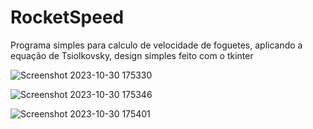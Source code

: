 # RocketSpeed
 
Programa simples para calculo de velocidade de foguetes, aplicando a equação de Tsiolkovsky,
design simples feito com o tkinter

![Screenshot 2023-10-30 175330](https://github.com/eder-xavier/RocketSpeed/assets/95296037/bfd0873c-0507-4e97-915f-706d343a7fa0)

![Screenshot 2023-10-30 175346](https://github.com/eder-xavier/RocketSpeed/assets/95296037/024bd3eb-bfe5-4dbd-b77e-9fdb6e1109a2)

![Screenshot 2023-10-30 175401](https://github.com/eder-xavier/RocketSpeed/assets/95296037/89e18578-1009-4c4e-8e2c-1cdcda341e8f)
